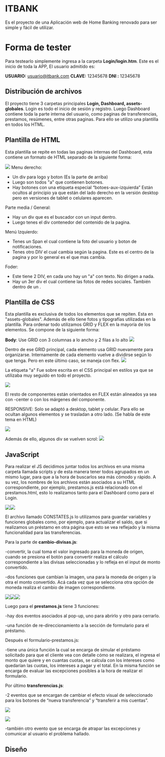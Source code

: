 # ITBANK
Es el proyecto de una Aplicación web de Home Banking renovado para ser simple y fácil de utilizar.

# Forma de tester

Para testearlo simplemente ingresa a la carpeta **Login/login.htm**.
Este es el inicio de toda la APP, El usuario admitido es:

 **USUARIO:** usuario@itbank.com
 **CLAVE:** 12345678
 **DNI :** 12345678
 

## Distribución de archivos

El proyecto tiene 3 carpetas principales **Login, Dashboard, assets-globales**. Login es todo el inicio de sesión y registro. Luego Dashboard contiene toda la parte interna del usuario, como paginas de transferencias, prestamos, resúmenes, entre otras paginas. Para ello se utilizo una plantilla en todos los HTML.

## Plantilla de HTML

Esta plantilla se repite en todas las paginas internas del Dashboard, esta contiene un formato de HTML separado de la siguiente forma:

**![](https://lh4.googleusercontent.com/mX6l8yUIAuBKg0BK0YUCnUA4ZEXj2OtLLgCd7jxF7GgXHMbOyS-Q7gn2E6j-1TEzj8Airf0-RmebZnRVUlmo0ycSTZRgueYU-OWrETs3bIaOb29_62ITYXBFt3ybq-Qo5R9r6lqzbFKwCN4UbgcDCX8)**
Menu derecho:  
-   Un div para logo y boton (Es la parte de arriba)
-   Luego son todos "a" que contienen botones.
-   Hay botones con una etiqueta especial “botoes-aux-izquierda” Están ocultos al principio ya que están del lado derecho en la versión desktop pero en versiones de tablet o celulares aparecen.

Parte media / General:
-   Hay un div que es el buscador con un input dentro.
-   Luego tenes el div contenedor del contenido de la pagina.

Menú Izquierdo:
-   Tenes un Span el cual contiene la foto del usuario y boton de notificaciones.
-   Tenes otro DIV el cual cambia según la pagina. Este es el centro de la pagina y por lo general es el que mas cambia.

Foder:
-   Este tiene 2 DIV, en cada uno hay un "a" con texto. No dirigen a nada.
-   Hay un 3er div el cual contiene las fotos de redes sociales. También dentro de un <a>.

## Plantilla de CSS

Esta plantilla es exclusiva de todos los elementos que se repiten. Esta en "assets-globales". Además de ello tiene fotos y tipografías utilizadas en la plantilla. Para ordenar todo utilizamos GRID y FLEX en la mayoría de los elementos. Se compone de la siguiente forma:

**Body**: Use GRID con 3 columnas a lo ancho y 2 filas a lo alto
![](https://lh3.googleusercontent.com/G__btLW9rbeuciuVy7Ye2QHWF46GAydDltpEm7c7Ns7nbZcUwxi0dXhB2HrbEo3NZGQErY3Un3crTKK2xryxqApELij_neMDOPXrPvxS0mDW5hm_AK_kGwNmLZL8TfmmlGj9QxRJOePj6-WgTyqH8Uw)

Dentro de ese GRID principal, cada elemento usa GRID nuevamente para organizarse. Internamente de cada elemento vuelve a dividirse según lo que tenga. Pero en este último caso, se maneja con flex.
![](https://lh3.googleusercontent.com/bSto7JhZgefuU7qUWqoiSURfiExekT8UK_aDZnS_KtAsmw1ogCiXp5KtCl0HGTzpuZMKzvG4eXRd_MUJdbyWpm8P5X_cLYOpl1347O46OgiZ_sHICNdLMuJl0ttYjtIZzAyd39aF6tNBPD7SfupNQLQ)

La etiqueta "a" Fue sobre escrita en el CSS principal en estilos ya que se utilizaba muy seguido en todo el proyecto.

![](https://lh3.googleusercontent.com/EuJ8S9HTupxnLQNhwgWAdrceiQjIdyDuK1Hcy8Q5LW4I9onMIsBRtbG39HL8SlluvF0UaQ5WPGwcMqdEQLDXu9hW2hNnF88TbyO8t9iU5PAxWTtmMq-vzAkHvEKVYU_eaaHAf1PbKl9M5BUbAsDkD9g)

El resto de componentes están orientados en FLEX están alineados ya sea con -center o con los márgenes del componente.

RESPONSIVE:
Solo se adaptó a desktop, tablet y celular. Para ello se ocultan algunos elementos y se trasladan a otro lado. (Se habla de este tema en HTML)

![](https://lh3.googleusercontent.com/-jm6mt8L1LSjaXXza-p9eBvC_FNIlOGWINNNcgLPISfeGKxclJV49v8FHbNPmtY2ib54-6J9lc_VHkQrTYf4Mu58rmlMB5kiqW6qcxlijesgJPem4bZqRUSgyEf5reSuCJyAQgv6gknnxvyvJxqPvkQ)

Además de ello, algunos div se vuelven scrol:
![](https://lh6.googleusercontent.com/GvIgtLWlAjdsWKpz6O9j7Va0FgSrXXG0tYdlXXyU_3wgK3VvLxJuFuwvmaXGWDCIjUc_JDAIUrY1-JlYWaIEIHDKMjCQVw0M0q4438U4pcvTlu_sKzX1kvXRPVCzHmTdmAlD5eHqJ8PDOq-brKeNAVE)

## JavaScript

Para realizar el JS decidimos juntar todos los archivos en una misma carpeta llamada scripts y de esta manera tener todos agrupados en un mismo lugar, para que a la hora de buscarlos sea más cómodo y rápido. A su vez, los nombres de los archivos están asociados a su HTML correspondiente, por ejemplo, prestamos.js está relacionado con el prestamos.html, esto lo realizamos tanto para el Dashboard como para el Login. 

![](Aspose.Words.55b1e1a9-e81e-40c7-9718-7f355dcab846.001.png)![](Aspose.Words.55b1e1a9-e81e-40c7-9718-7f355dcab846.002.png)

El archivo llamado CONSTATES.js lo utilizamos para guardar variables y funciones globales como, por ejemplo, para actualizar el saldo, que si realizamos un préstamo en otra página que esto se vea reflejado y la misma funcionalidad para las transferencias.

Para la parte de **cambio-divisas.js**:

-convertir, la cual toma el valor ingresado para la moneda de origen, cuando se presiona el botón para convertir realiza el cálculo correspondiente a las divisas seleccionadas y lo refleja en el input de monto convertido.

-dos funciones que cambian la imagen, una para la moneda de origen y la otra el monto convertido. Acá cada vez que se selecciona otra opción de moneda realiza el cambio de imagen correspondiente.

![](Aspose.Words.55b1e1a9-e81e-40c7-9718-7f355dcab846.003.png)![](Aspose.Words.55b1e1a9-e81e-40c7-9718-7f355dcab846.004.png)![](Aspose.Words.55b1e1a9-e81e-40c7-9718-7f355dcab846.005.png)




Luego para el **prestamos.js** tiene 3 funciones:

-hay dos eventos asociados al pop-up, uno para abrirlo y otro para cerrarlo.

-una función de re-direccionamiento a la sección de formulario para el préstamo.

Después el formulario-prestamos.js:

-tiene una única función la cual se encarga de simular el préstamo solicitado para que el cliente vea con detalle cómo se realizara, el ingresa el monto que quiere y en cuantas cuotas, se calcula con los intereses como quedarían las cuotas, los intereses a pagar y el total. En la misma función se encarga de evaluar las excepciones posibles a la hora de realizar el formulario.

Por último **transferencias.js**:

-2 eventos que se encargan de cambiar el efecto visual de seleccionado para los botones de “nueva transferencia” y “transferir a mis cuentas”.

![](Aspose.Words.55b1e1a9-e81e-40c7-9718-7f355dcab846.006.png)

![](Aspose.Words.55b1e1a9-e81e-40c7-9718-7f355dcab846.007.png)

-también otro evento que se encarga de atrapar las excepciones y comunicar al usuario el problema hallado.



## Diseño
